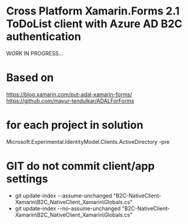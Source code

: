 # Cross Platform Xamarin.Forms 2.1 ToDoList client with Azure AD B2C authentication

WORK IN PROGRESS...



# Based on
https://blog.xamarin.com/put-adal-xamarin-forms/
https://github.com/mayur-tendulkar/ADALForForms

# for each project in solution
Microsoft.Experimental.IdentityModel.Clients.ActiveDirectory -pre


# GIT do not commit client/app settings 
- git update-index --assume-unchanged "B2C-NativeClient-Xamarin\B2C_NativeClient_Xamarin\Globals.cs"
- git update-index --no-assume-unchanged "B2C-NativeClient-Xamarin\B2C_NativeClient_Xamarin\Globals.cs"